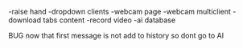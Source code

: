 -raise hand
-dropdown clients
-webcam page
-webcam multiclient
-download tabs content
-record video
-ai database 

BUG now that first message is not add to history so dont go to AI
